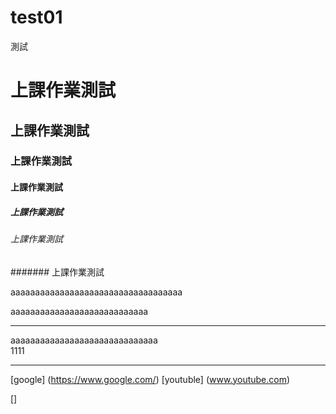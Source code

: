 # test01
測試


# 上課作業測試
## 上課作業測試
### 上課作業測試
#### 上課作業測試
##### 上課作業測試
###### 上課作業測試
####### 上課作業測試

aaaaaaaaaaaaaaaaaaaaaaaaaaaaaaaaaaa<br>


aaaaaaaaaaaaaaaaaaaaaaaaaaaa<hr>


aaaaaaaaaaaaaaaaaaaaaaaaaaaaaa<br>
1111
<hr>

[google] (https://www.google.com/)
[youtuble] (www.youtube.com)

[]



